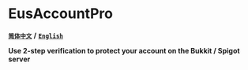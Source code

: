 # EusAccountPro

[**`简体中文`**](README.md) **/** [**`English`**](README-EN.md)

**Use 2-step verification to protect your account on the Bukkit / Spigot server**

